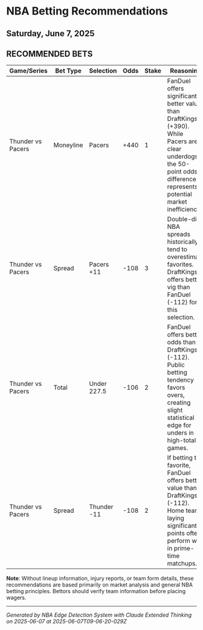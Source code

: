 # NBA Betting Recommendations
## Saturday, June 7, 2025

## RECOMMENDED BETS
| Game/Series | Bet Type | Selection | Odds | Stake | Reasoning |
|-------------|----------|-----------|------|-------|-----------|
| Thunder vs Pacers | Moneyline | Pacers | +440 | 1 | FanDuel offers significantly better value than DraftKings (+390). While Pacers are clear underdogs, the 50-point odds difference represents potential market inefficiency. |
| Thunder vs Pacers | Spread | Pacers +11 | -108 | 3 | Double-digit NBA spreads historically tend to overestimate favorites. DraftKings offers better vig than FanDuel (-112) for this selection. |
| Thunder vs Pacers | Total | Under 227.5 | -106 | 2 | FanDuel offers better odds than DraftKings (-112). Public betting tendency favors overs, creating slight statistical edge for unders in high-total games. |
| Thunder vs Pacers | Spread | Thunder -11 | -108 | 2 | If betting the favorite, FanDuel offers better value than DraftKings (-112). Home teams laying significant points often perform well in prime-time matchups. |

**Note**: Without lineup information, injury reports, or team form details, these recommendations are based primarily on market analysis and general NBA betting principles. Bettors should verify team information before placing wagers.

---
*Generated by NBA Edge Detection System with Claude Extended Thinking on 2025-06-07 at 2025-06-07T09-06-20-029Z*
